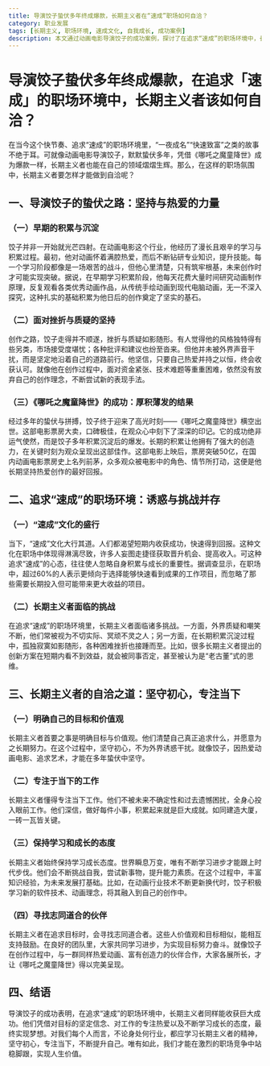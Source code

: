 ```yaml
---
title: 导演饺子蛰伏多年终成爆款，长期主义者在“速成”职场如何自洽？
category: 职业发展
tags: [长期主义, 职场环境, 速成文化, 自我成长, 成功案例]
description: 本文通过动画电影导演饺子的成功案例，探讨了在追求“速成”的职场环境中，长期主义者如何坚守初心、专注当下、持续学习并寻找志同道合的伙伴，以实现自我价值和成功。
---
```


# 导演饺子蛰伏多年终成爆款，在追求「速成」的职场环境中，长期主义者该如何自洽？

在当今这个快节奏、追求“速成”的职场环境里，“一夜成名”“快速致富”之类的故事不绝于耳。可就像动画电影导演饺子，默默蛰伏多年，凭借《哪吒之魔童降世》成为爆款一样，长期主义者也能在自己的领域熠熠生辉。那么，在这样的职场氛围中，长期主义者要怎样才能做到自洽呢？

## 一、导演饺子的蛰伏之路：坚持与热爱的力量

### （一）早期的积累与沉淀
饺子并非一开始就光芒四射。在动画电影这个行业，他经历了漫长且艰辛的学习与积累过程。最初，他对动画怀着满腔热爱，而后不断钻研专业知识，提升技能。每一个学习阶段都像是一场艰苦的战斗，但他心里清楚，只有筑牢根基，未来创作时才可能实现突破。据说，在早期学习积累阶段，他每天花费大量时间研究动画制作原理，反复观看各类优秀动画作品，从传统手绘动画到现代电脑动画，无一不深入探究，这种扎实的基础积累为他日后的创作奠定了坚实的基石。

### （二）面对挫折与质疑的坚持
创作之路，饺子走得并不顺遂，挫折与质疑如影随形。有人觉得他的风格独特得有些另类，市场接受度堪忧；各种批评和建议也纷至沓来。但他并未被外界声音干扰，而是坚定地沿着自己的道路前行。他坚信，只要自己热爱并持之以恒，终会收获认可。就像他在创作过程中，面对资金紧张、技术难题等重重困难，依然没有放弃自己的创作理念，不断尝试新的表现手法。

### （三）《哪吒之魔童降世》的成功：厚积薄发的结果
经过多年的蛰伏与拼搏，饺子终于迎来了高光时刻——《哪吒之魔童降世》横空出世。这部电影票房大卖，口碑极佳，在观众心中刻下了深深的印记。它的成功绝非运气使然，而是饺子多年积累沉淀后的爆发。长期的积累让他拥有了强大的创造力，在关键时刻为观众呈现出这部佳作。这部电影上映后，票房突破50亿，在国内动画电影票房史上名列前茅，众多观众被电影中的角色、情节所打动，这便是他长期坚持热爱创作的最好回报。

## 二、追求“速成”的职场环境：诱惑与挑战并存

### （一）“速成”文化的盛行
当下，“速成”文化大行其道。人们都渴望短期内收获成功，快速得到回报。这种文化在职场中体现得淋漓尽致，许多人妄图走捷径获取晋升机会、提高收入。可这种追求“速成”的心态，往往使人忽略自身积累与成长的重要性。据调查显示，在职场中，超过60%的人表示更倾向于选择能够快速看到成果的工作项目，而忽略了那些需要长期投入但可能带来更大收益的项目。

### （二）长期主义者面临的挑战
在追求“速成”的职场环境里，长期主义者面临诸多挑战。一方面，外界质疑和嘲笑不断，他们常被视为不切实际、冥顽不灵之人；另一方面，在长期积累沉淀过程中，孤独寂寞如影随形，各种困难挫折也接踵而至。比如，很多长期主义者提出的创新方案在短期内看不到效益，就会被同事否定，甚至被认为是“老古董”式的思维。

## 三、长期主义者的自洽之道：坚守初心，专注当下

### （一）明确自己的目标和价值观
长期主义者首要之事是明确目标与价值观。他们清楚自己真正追求什么，并愿意为之长期努力。在这个过程中，坚守初心，不为外界诱惑干扰。就像饺子，因热爱动画电影、追求艺术，才能在多年蛰伏中坚守。

### （二）专注于当下的工作
长期主义者懂得专注当下工作。他们不被未来不确定性和过去遗憾困扰，全身心投入眼前工作。他们深信，做好每件小事，积累起来就是巨大成就。如同建造大厦，一砖一瓦皆关键。

### （三）保持学习和成长的态度
长期主义者始终保持学习成长态度。世界瞬息万变，唯有不断学习进步才能跟上时代步伐。他们会不断挑战自我，尝试新事物，提升能力素质。在这个过程中，丰富知识经验，为未来发展打基础。比如，在动画行业技术不断更新换代时，饺子积极学习新的软件技术、动画理念，将其融入到自己的创作中。

### （四）寻找志同道合的伙伴
长期主义者在追求目标时，会寻找志同道合者。这些人价值观和目标相似，能相互支持鼓励。在良好的团队里，大家共同学习进步，为实现目标努力奋斗。就像饺子在创作过程中，与一群同样热爱动画、富有创造力的伙伴合作，大家各展所长，才让《哪吒之魔童降世》得以完美呈现。

## 四、结语

导演饺子的成功表明，在追求“速成”的职场环境中，长期主义者同样能收获巨大成功。他们凭借对目标的坚定信念、对工作的专注热爱以及不断学习成长的态度，最终实现梦想。对我们每个人而言，不论身处何行业，都应学习长期主义者的精神，坚守初心，专注当下，不断提升自己。唯有如此，我们才能在激烈的职场竞争中站稳脚跟，实现人生价值。